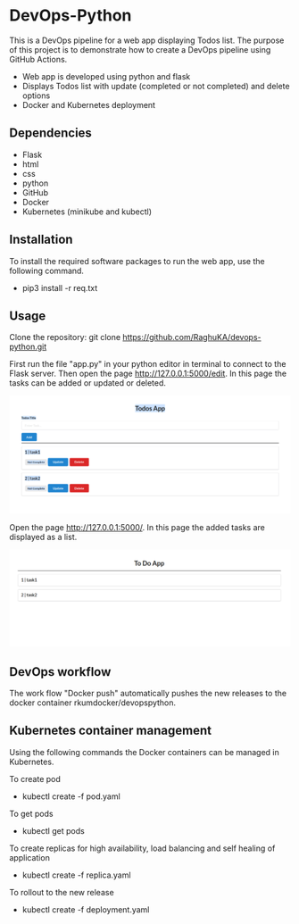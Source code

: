 
# DevOps-Python

This is a DevOps pipeline for a web app displaying Todos list. The purpose of this project is to demonstrate how to create a DevOps pipeline using GitHub Actions.

*	Web app is developed using python and flask 
* Displays Todos list with update (completed or not completed) and delete options 
*	Docker and Kubernetes deployment 
​
## Dependencies

+ Flask
+ html
+ css
+ python
+ GitHub
+ Docker
+ Kubernetes (minikube and kubectl)

## Installation

To install the required software packages to run the web app, use the following command.
* pip3 install -r req.txt

## Usage

Clone the repository:
	git clone https://github.com/RaghuKA/devops-python.git

First run the file "app.py" in your python editor in terminal to connect to the Flask server. Then open the page http://127.0.0.1:5000/edit. In this page the tasks can be added or updated or deleted.
<p align="center">
  <img src="EditPage.png">
</p>

Open the page http://127.0.0.1:5000/. In this page the added tasks are displayed as a list.
<p align="center">
  <img src="ListPage.png">
</p>

## DevOps workflow

The work flow "Docker push" automatically pushes the new releases to the docker container rkumdocker/devopspython.

## Kubernetes container management

Using the following commands the Docker containers can be managed in Kubernetes.

To create pod
* kubectl create -f pod.yaml


To get pods
* kubectl get pods


To create replicas for high availability, load balancing and self healing of application
* kubectl create -f replica.yaml


To rollout to the new release
* kubectl create -f deployment.yaml